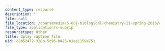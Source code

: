 ```yaml
---
content_type: resource
description: ''
file: null
file_location: /coursemedia/5-08j-biological-chemistry-ii-spring-2016/c8b52472320b5c96b42381ae1159e751_uS42vSWEGTU.vtt
file_type: application/x-subrip
resourcetype: Other
title: 3play caption file
uid: c8b52472-320b-5c96-b423-81ae1159e751
---
```

